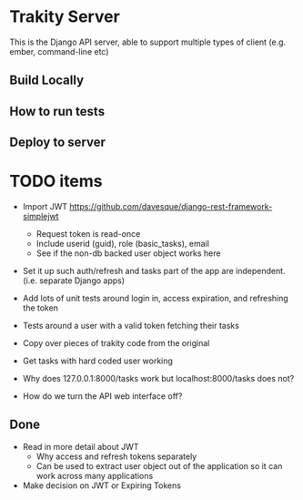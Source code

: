 # Trakity Server
This is the Django API server, able to support multiple types of client (e.g. ember, command-line etc)

## Build Locally

## How to run tests

## Deploy to server

# TODO items
* Import JWT https://github.com/davesque/django-rest-framework-simplejwt
  * Request token is read-once
  * Include userid (guid), role (basic_tasks), email
  * See if the non-db backed user object works here
  
* Set it up such auth/refresh and tasks part of the app are independent. (i.e. separate Django apps)
* Add lots of unit tests around login in, access expiration, and refreshing the token
* Tests around a user with a valid token fetching their tasks


* Copy over pieces of trakity code from the original
* Get tasks with hard coded user working
* Why does 127.0.0.1:8000/tasks work but localhost:8000/tasks does not?
* How do we turn the API web interface off?

## Done
* Read in more detail about JWT
  * Why access and refresh tokens separately
  * Can be used to extract user object out of the application so it can work across many applications
* Make decision on JWT or Expiring Tokens

